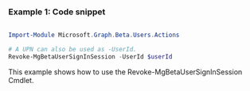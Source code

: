 ### Example 1: Code snippet

```powershell

Import-Module Microsoft.Graph.Beta.Users.Actions

# A UPN can also be used as -UserId.
Revoke-MgBetaUserSignInSession -UserId $userId

```
This example shows how to use the Revoke-MgBetaUserSignInSession Cmdlet.

